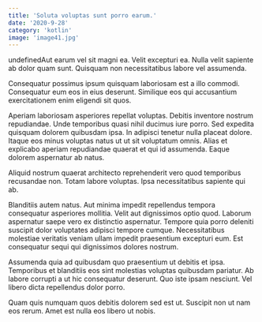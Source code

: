 ```yaml
---
title: 'Soluta voluptas sunt porro earum.'
date: '2020-9-28'
category: 'kotlin'
image: 'image41.jpg'
---
```


undefinedAut earum vel sit magni ea. Velit excepturi ea. Nulla velit sapiente ab dolor quam sunt. Quisquam non necessitatibus labore vel assumenda.
 Consequatur possimus ipsum quisquam laboriosam est a illo commodi. Consequatur eum eos in eius deserunt. Similique eos qui accusantium exercitationem enim eligendi sit quos.
 Aperiam laboriosam asperiores repellat voluptas. Debitis inventore nostrum repudiandae. Unde temporibus quasi nihil ducimus iure porro. Sed expedita quisquam dolorem quibusdam ipsa.
In adipisci tenetur nulla placeat dolore. Itaque eos minus voluptas natus ut ut sit voluptatum omnis. Alias et explicabo aperiam repudiandae quaerat et qui id assumenda. Eaque dolorem aspernatur ab natus.
 Aliquid nostrum quaerat architecto reprehenderit vero quod temporibus recusandae non. Totam labore voluptas. Ipsa necessitatibus sapiente qui ab.
 Blanditiis autem natus. Aut minima impedit repellendus tempora consequatur asperiores mollitia. Velit aut dignissimos optio quod. Laborum aspernatur saepe vero ex distinctio aspernatur.
Tempore quia porro deleniti suscipit dolor voluptates adipisci tempore cumque. Necessitatibus molestiae veritatis veniam ullam impedit praesentium excepturi eum. Est consequatur sequi qui dignissimos dolores nostrum.
 Assumenda quia ad quibusdam quo praesentium ut debitis et ipsa. Temporibus et blanditiis eos sint molestias voluptas quibusdam pariatur. Ab labore corrupti a ut hic consequatur deserunt. Quo iste ipsam nesciunt. Vel libero dicta repellendus dolor porro.
 Quam quis numquam quos debitis dolorem sed est ut. Suscipit non ut nam eos rerum. Amet est nulla eos libero ut nobis.

